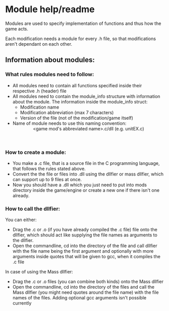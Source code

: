 # Module help/readme

Modules are used to specify implementation of functions and thus how the game acts.

Each modification needs a module for every .h file, so that modifications aren't dependant on each other.

## Information about modules:

### What rules modules need to follow:

* All modules need to contain all functions specified inside their respective .h (header) file
* All modules need to contain the module_info structure with information about the module. The information inside the module_info struct:
    * Modification name
	* Modification abbreviation (max 7 characters)
	* Version of the file (not of the modification/game itself)
* Name of module needs to use this naming convention: <header name><game mod's abbreviated name>.c/dll (e.g. unitEX.c)

### How to create a module:

* You make a .c file, that is a source file in the C programming language, that follows the rules stated above.
* Convert the the file or files into .dll using the dllfier or mass dllfier, which can support up to 9 files at once.
* Now you should have a .dll which you just need to put into mods directory inside the game/engine or create a new one if there isn't one already.

### How to call the dllfier:

You can either:
* Drag the .c or .o (if you have already compiled the .c file) file onto the dllfier, which should act like supplying the file names as arguments to the dllfier.
* Open the commandline, cd into the directory of the file and call dllfier with the file name being the first argument and optionally with more arguments inside quotes that will be given to gcc, when it compiles the .c file

In case of using the Mass dllfier:
* Drag the .c or .o files (you can combine both kinds) onto the Mass dllfier
* Open the commandline, cd into the directory of the files and call the Mass dllfier (you might need quotes around the file name) with the file names of the files. Adding optional gcc arguments isn't possible currently